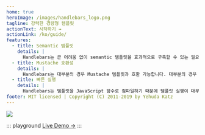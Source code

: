 ```yaml
---
home: true
heroImage: /images/handlebars_logo.png
tagline: 강력한 경량형 템플릿
actionText: 시작하기 →
actionLink: /ko/guide/
features:
  - title: Semantic 템플릿
    details: |
      Handlebars는 큰 어려움 없이 semantic 템플릿을 효과적으로 구축할 수 있는 필요한 기능을 제공합니다.
  - title: Mustache 호환성
    details: |
      Handlebars는 대부분의 경우 Mustache 템플릿과 호환 가능합니다. 대부분의 경우 Mustache를 Handlebars로 대체하고 현재의 템플릿을 계속 사용할 수 있습니다.
  - title: 빠른 실행
    details: |
      Handlebars는 템플릿을 JavaScript 함수로 컴파일하기 때문에 템플릿 실행이 대부분의 다른 템플릿 엔진보다 빠릅니다.
footer: MIT licensed | Copyright (C) 2011-2019 by Yehuda Katz
---
```


<a class="devswag" href="https://www.devswag.com/collections/handlebars">
    <img src="/images/handlebars-devswag.png">
</a>

::: playground [Live Demo →](playground.md) :::
